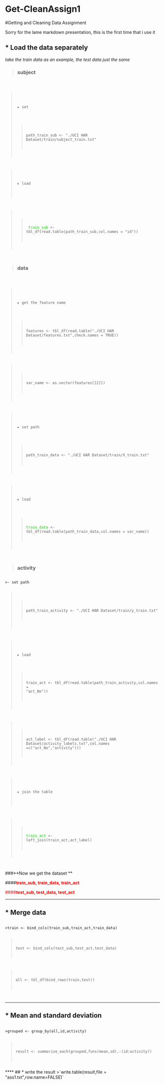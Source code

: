 # Get-CleanAssign1
#Getting and Cleaning Data Assignment

Sorry for the lame markdown presentation, this is the first time that i use it

## * Load the data separately
_take the train data as an example, the test data just the same_
> ###  subject
<code>

>- set 
>>path_train_sub <- "./UCI HAR Dataset/train/subject_train.txt"

>- load

>><font color = reds> train_sub </font><- tbl_df(read.table(path_train_sub,col.names = "id"))
</code>

> ###  data
<code>

>- get the feature name
>>features <- tbl_df(read.table("./UCI HAR Dataset/features.txt",check.names = TRUE))

>>var_name <- as.vector(features[[2]])

>- set path 
>>path_train_data <- "./UCI HAR Dataset/train/X_train.txt"

>- load
>><font color = reds>train_data </font><- tbl_df(read.table(path_train_data,col.names = var_name))
</code>

> ###  activity
<code>
>- set path 

>>path_train_activity <- "./UCI HAR Dataset/train/y_train.txt"

>- load
>>train_act <- tbl_df(read.table(path_train_activity,col.names = "act_No"))

>>act_label <- tbl_df(read.table("./UCI HAR Dataset/activity_labels.txt",col.names =c("act_No","activity")))

>- join the table

>><font color = reds>train_act </font><- left_join(train_act,act_label)
</code>

###**Now we get the dataset **

####<font color=red>**train_sub, train_data, train_act**

####**test_sub, test_data, test_act**</font>

****
## * Merge data
<code>
>train <- bind_cols(train_sub,train_act,train_data)

>test <- bind_cols(test_sub,test_act,test_data)

>all <- tbl_df(bind_rows(train,test))
</code>

****
##  * Mean and standard deviation 
<code>
>grouped <- group_by(all,id,activity)

>result <- summarise_each(grouped,funs(mean,sd),-(id:activity))

</code>
****
## * write the result
>`write.table(result,file = "ass1.txt",row.name=FALSE)`
